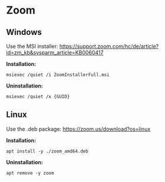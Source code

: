 # Zoom

## Windows
Use the MSI installer: https://support.zoom.com/hc/de/article?id=zm_kb&sysparm_article=KB0060417

**Installation:**
```
msiexec /quiet /i ZoomInstallerFull.msi
```

**Uninstallation:**
```
msiexec /quiet /x {GUID}
```

## Linux
Use the .deb package: https://zoom.us/download?os=linux

**Installation:**
```
apt install -y ./zoom_amd64.deb
```

**Uninstallation:**
```
apt remove -y zoom
```
